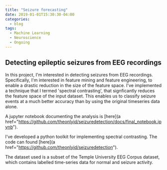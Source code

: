 ```yaml
---
title: "Seizure forecasting"
date: 2019-01-01T15:30:30-04:00
categories:
  - blog
tags:
  - Machine Learning
  - Neuroscience
  - Ongoing
---
```


## Detecting epileptic seizures from EEG recordings

In this project, I'm interested in detecting seizures from EEG recordings.
Specifically, I'm interested in feature mining and feature engineering, to enable a drastic reduction in the size of the feature space.
I've implemented a technique that I termed 'spectral contrasting', that signficantly reduces the feature space of the input dataset.
This enables us to classify seizure events at a much better accuracy than by using the original timeseries data alone.

A jupyter notebook documenting the analysis is [here](a href="https://github.com/theonlyid/seizuredetection/docs/final_notebook.ipynb").

I've developed a python toolkit for implementing spectral contrasting. The code can found [here](a href="https://github.com/theonlyid/seizuredetection").

The dataset used is a subset of the Temple University EEG Corpus dataset, which contains labelled time-series data for normal and seizure activity.